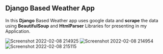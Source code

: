 ## Django Based Weather App
In this **Django** Based Weather app uses google data and **scrape** the data using **BeautifulSoup** and **HtmlParser** Libraries for presenting in my Application.

![Screenshot 2022-02-08 214925](https://user-images.githubusercontent.com/58328935/153030027-9714abca-a583-4a2b-bf6a-8e7d7060e1d8.png)
![Screenshot 2022-02-08 214954](https://user-images.githubusercontent.com/58328935/153030091-f3076e46-67de-4012-a07a-5c329583b50b.png)
![Screenshot 2022-02-08 215115](https://user-images.githubusercontent.com/58328935/153030158-b728b331-d0c6-4735-b5ee-04ccf80db656.png)
